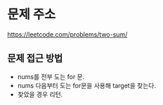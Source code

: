 # 문제 주소
https://leetcode.com/problems/two-sum/

## 문제 접근 방법
* nums를 전부 도는 for 문.
* nums 다음부터 도는 for문을 사용해 target을 찾는다.
* 찾았을 경우 리턴.
